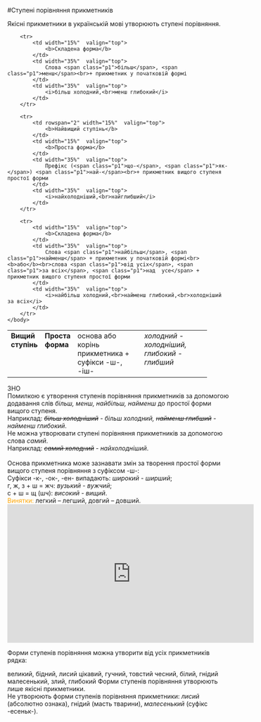 #Ступенi порiвняння прикметникiв

Якiснi прикметники в українськiй мовi утворюють ступенi порiвняння.


<table style="width: 90%;" align="center">
    <body>
        <tr>
            <td rowspan="2" width="15%"  valign="top">
                <b>Вищий ступінь</b>
            </td>  
            <td width="15%"  valign="top">
                <b>Проста форма</b>
            </td>
            <td width="35%"  valign="top">
                основа або корінь прикметника + суфікси <span class="p1">-ш-</span>, <span class="p1">-іш-</span>
            </td>  
            <td width="35%"  valign="top">
                <i>холодний - холодніший,<br>глибокий - глибший</i>
            </td>                    
        </tr>

        <tr>
            <td width="15%"  valign="top">
                <b>Складена форма</b>
            </td>  
            <td width="35%"  valign="top">
                Слова <span class="p1">більш</span>, <span class="p1">менш</span><br>+ прикметник у початковій формі 
            </td>
            <td width="35%"  valign="top">
                <i>більш холодний,<br>менш глибокий</i>
            </td>                     
        </tr>

        <tr>
            <td rowspan="2" width="15%"  valign="top">
                <b>Найвищий ступінь</b>
            </td>  
            <td width="15%"  valign="top">
                <b>Проста форма</b>
            </td>
            <td width="35%"  valign="top">
                Префiкс (<span class="p1">що-</span>, <span class="p1">як-</span>) <span class="p1">най-</span><br>+ прикметник вищого ступеня простої форми
            </td>  
            <td width="35%"  valign="top">
                <i>найхолоднiший,<br>найглибший</i>
            </td>                    
        </tr>

        <tr>
            <td width="15%"  valign="top">
                <b>Складена форма</b>
            </td>  
            <td width="35%"  valign="top">
                Слова <span class="p1">найбiльш</span>, <span class="p1">найменш</span> + прикметник у початковiй формi<br><b>або</b><br>слова <span class="p1">вiд усiх</span>, <span class="p1">за всiх</span>, <span class="p1">над  усе</span> + прикметник вищого ступеня простої форми
            </td>
            <td width="35%"  valign="top">
                <i>найбiльш холодний,<br>найменш глибокий,<br>холоднiший за всiх</i>
            </td>                     
        </tr>
    </body>
</table>


<div class="add-wrap">
<span class="add">ЗНО</span>
<div class="add-text">
Помилкою є утворення ступенiв порiвняння прикметникiв за допомогою додавання слiв <i>бiльш, менш, найбiльш, найменш</i> до простої форми вищого ступеня.<br>
Наприклад: <i><s>бiльш холоднiший</s> - бiльш холодний,
<s>найменш глибший</s> - найменш глибокий</i>.<br>
Не можна утворювати ступенi порiвняння прикметникiв за допомогою слова <i>самий</i>.<br>Наприклад: <i><s>самий холодний</s> - найхолоднiший</i>.
</div>

<br>
Основа прикметника може зазнавати змiн за творення простої форми вищого ступеня порiвняння з суфiксом <span class="p1">-ш-</span>:<br>
Суфiкси <span class="p1">-к-</span>, <span class="p1">-ок-</span>, <span class="p1">-ен-</span> випадають: <i>широкий - ширший</i>;<br>
<span class="p1">г, ж, з + ш = жч</span>: <i>вузький - вужчий</i>;<br>
<span class="p1">с + ш = щ (шч)</span>: <i>високий - вищий</i>.<br>
<font color="orange">Винятки:</font> легкий – легший, довгий – довший.

<div class="fluidMedia">
<iframe align="center" width="560" height="315" src="https://www.youtube.com/embed/b90DoL5r28s" frameborder="0" allowfullscreen></iframe>
</div>
<div class="popup">
</div>


<quiz> 
    <question>
       <p> Форми ступенів порівняння можна утворити від усіх прикметників рядка:</p>
           <answer> великий, бідний, лисий </answer>
           <answer correct> цікавий, гучний, товстий</answer>
           <answer> чесний, білий, гнідий </answer>
           <answer> малесенький, злий, глибокий </answer>
      <explanation>
Форми ступенів порівняння утворюють лише якісні прикметники.<br>Не утворюють форми ступенів порівняння прикметники: <i>лисий</i> (абсолютно ознака), гнідий (масть тварини), <i>малесенький</i> (суфікс <span class="p1">-есеньк-</span>).
</explanation>
    </question>
</quiz> 
